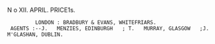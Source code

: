 N o XII.                                 APRIL.                                      PRICE1s.




             LONDON : BRADBURY & EVANS, WHITEFRIARS.
     AGENTS :--J.   MENZIES, EDINBURGH   ; T.   MURRAY, GLASGOW   ;J.   M'GLASHAN, DUBLIN.
